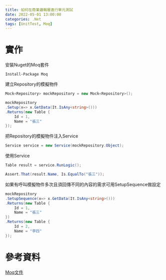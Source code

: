 ```yaml
---
title: 如何在商業邏輯層進行單元測試
date: 2022-05-01 13:00:00
categories: .Net
tags: [UnitTest, Moq]
---
```

# 實作
安裝Nuget的Moq套件
```
Install-Package Moq
```

建立Repository的模擬物件
```C#
Mock<Repository> mockRepository = new Mock<Repository>();

mockRepository
.Setup(x=> x.GetData(It.IsAny<string>()))
.Returns(new Table {
    Id = 1,
    Name = "張三"
});
```

把Repository的模擬物件注入Service
```C#
Service service = new Service(mockRepository.Object);
```

使用Service
```C#
Table result = service.RunLogic();

Assert.That(result.Name, Is.EqualTo("張三"));
```

如果有呼叫模擬物件多次且須回傳不同的內容的需求可用SetupSequence做設定
```C#
mockRepository
.SetupSequence(x=> x.GetData(It.IsAny<string>()))
.Returns(new Table {
    Id = 1,
    Name = "張三"
})
.Returns(new Table {
    Id = 2,
    Name = "李四"
});
```

# 參考資料

[Moq文件](https://github.com/Moq/moq4/wiki/Quickstart#customizing-mock-behavior)